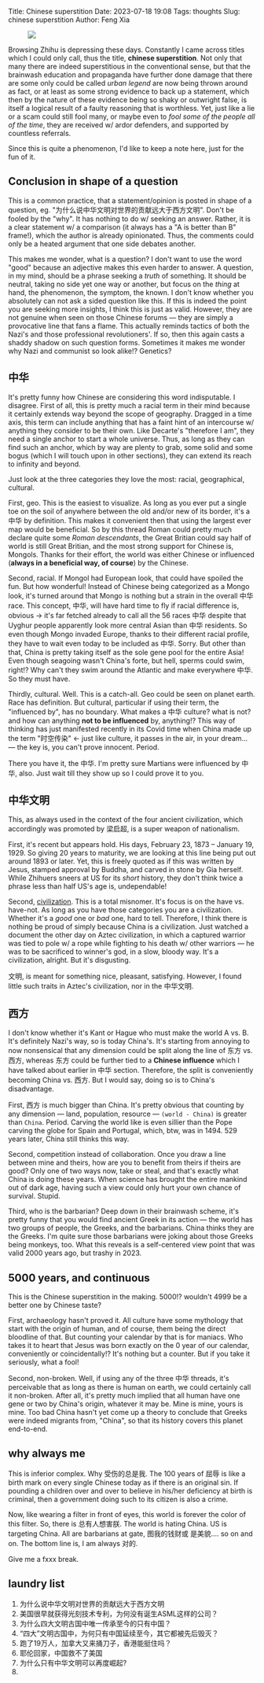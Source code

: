 Title: Chinese superstition
Date: 2023-07-18 19:08
Tags: thoughts
Slug: chinese superstition
Author: Feng Xia

<figure class="col s12">
  <img src="images/DSC_0906.JPG"/>
</figure>

Browsing Zhihu is depressing these days. Constantly I came across
titles which I could only call, thus the title, **chinese
superstition**. Not only that many there are indeed superstitious in
the conventional sense, but that the brainwash education and
propaganda have further done damage that there are some only could be
called _urban legend_ are now being thrown around as fact, or at least
as some strong evidence to back up a statement, which then by the
nature of these evidence being so shaky or outwright false, is itself
a logical result of a faulty reasoning that is worthless. Yet, just
like a lie or a scam could still fool many, or maybe even to _fool
some of the people all of the time_, they are received w/ ardor
defenders, and supported by countless referrals.

Since this is quite a phenomenon, I'd like to keep a note here, just
for the fun of it.

## Conclusion in shape of a question

This is a common practice, that a statement/opinion is posted in shape
of a question, eg. "为什么说中华文明对世界的贡献远大于西方文明". Don't
be fooled by the "why". It has nothing to do w/ seeking an
answer. Rather, it is a clear statement w/ a comparison (it always has
a "A is better than B" frame!), which the author is already
opinionated. Thus, the comments could only be a heated argument that
one side debates another.

This makes me wonder, what is a question? I don't want to use the word
"good" because an adjective makes this even harder to answer. A
question, in my mind, should be a phrase seeking a _truth_ of
something. It should be neutral, taking no side yet one way or
another, but focus on the _thing_ at hand, the phenomenon, the
symptom, the known. I don't know whether you absolutely can not ask a
sided question like this. If this is indeed the point you are seeking
more insights, I think this is just as valid. However, they are not
genuine when seen on those Chinese forums &mdash; they are simply a
provocative line that fans a flame. This actually reminds tactics of
both the Nazi's and those professional revolutioners'. If so, then
this again casts a shaddy shadow on such question forms. Sometimes it
makes me wonder why Nazi and communist so look alike!? Genetics?

## 中华

It's pretty funny how Chinese are considering this word
indisputable. I disagree. First of all, this is pretty much a racial
term in their mind because it certainly extends way beyond the scope
of geography. Dragged in a time axis, this term can include anything
that has a faint hint of an intercourse w/ anything they consider to
be their own. Like Decarte's "therefore I am", they need a single
anchor to start a whole universe. Thus, as long as they can find such
an anchor, which by way are plenty to grab, some solid and some bogus
(which I will touch upon in other sections), they can extend its reach
to infinity and beyond.

Just look at the three categories they love the most: racial,
geographical, cultural.

First, geo. This is the easiest to visualize. As long as you ever put
a single toe on the soil of anywhere between the old and/or new of its
border, it's a 中华 by definition. This makes it convenient then that
using the largest ever map would be beneficial. So by this thread
Roman could pretty much declare quite some _Roman descendants_, the
Great Britian could say half of world is still Great Britian, and the
most strong support for Chinese is, Mongols. Thanks for their effort,
the world was either Chinese or influenced (**always in a beneficial
way, of course**) by the Chinese.

Second, racial. If Mongol had European look, that could have spoiled
the fun. But how wonderful! Instead of Chinese being categorized as a
Mongo look, it's turned around that Mongo is nothing but a strain in
the overall 中华 race. This concept, 中华, will have hard time to fly
if racial difference is, obvious &rarr; it's far fetched already to
call all the 56 races 中华 despite that Uyghur people apparently look
more central Asian than 中华 residents. So even though Mongo invaded
Europe, thanks to their different racial profile, they have to wait
even today to be included as 中华. Sorry. But other than that, China
is pretty taking itself as the sole gene pool for the entire Asia!
Even though seagoing wasn't China's forte, but hell, sperms could
swim, right!? Why can't they swim around the Atlantic and make
everywhere 中华. So they must have.

Thirdly, cultural. Well. This is a catch-all. Geo could be seen on
planet earth. Race has definition. But cultural, particular if using
their term, the "influenced by", has no boundary. What makes a 中华
culture? what is not? and how can anything **not to be influenced**
by, anything!? This way of thinking has just manifested recently in
its Covid time when China made up the term "时空传染" &larr; just like
culture, it passes in the air, in your dream... &mdash; the key is,
you can't prove innocent. Period.

There you have it, the 中华. I'm pretty sure Martians were influenced
by 中华, also. Just wait till they show up so I could prove it to you.

## 中华文明

This, as always used in the context of the four ancient civilization,
which accordingly was promoted by 梁启超, is a super weapon of
nationalism.

First, it's recent but appears hold. His days, February 23, 1873 –
January 19, 1929. So giving 20 years to maturity, we are looking at
this line being put out around 1893 or later. Yet, this is freely
quoted as if this was written by Jesus, stamped approval by
Buddha, and carved in stone by Gia herself. While Zhihuers sneers at
US for its _short_ history, they don't think twice a phrase less than
half US's age is, undependable!

Second, [civilization][1]. This is a total misnomer. It's focus is on
the have vs. have-not. As long as you have those categories you are a
civilization. Whether it's a _good_ one or _bad_ one, hard to
tell. Therefore, I think there is nothing be proud of simply because
China is a civilization. Just watched a document the other day on
Aztec civilization, in which a captured warrior was tied to pole w/ a
rope while fighting to his death w/ other warriors &mdash; he was to
be sacrificed to winner's god, in a slow, bloody way. It's a
civilization, alright. But it's disgusting.

文明, is meant for something nice, pleasant, satisfying. However, I
found little such traits in Aztec's civilization, nor in the 中华文明.

## 西方<blank>

I don't know whether it's Kant or Hague who must make the world A
vs. B. It's definitely Nazi's way, so is today China's. It's starting
from annoying to now nonsensical that any dimension could be split
along the line of 东方 vs. 西方, whereas 东方 could be further tied to
a **Chinese influence** which I have talked about earlier in 中华
section. Therefore, the split is conveniently becoming China vs. 西方.
But I would say, doing so is to China's disadvantage.

First, 西方 is much bigger than China. It's pretty obvious that
counting by any dimension &mdash; land, population, resource &mdash;
`(world - China)` is greater than `China`. Period. Carving the world
like is even sillier than the Pope carving the globe for Spain and
Portugal, which, btw, was in 1494. 529 years later, China still thinks
this way.

Second, competition instead of collaboration. Once you draw a line
between mine and theirs, how are you to benefit from theirs if theirs
are good? Only one of two ways now, take or steal, and that's exactly
what China is doing these years. When science has brought the entire
mankind out of dark age, having such a view could only hurt your own
chance of survival. Stupid.

Third, who is the barbarian? Deep down in their brainwash scheme, it's
pretty funny that you would find ancient Greek in its action &mdash;
the world has two groups of people, the Greeks, and the
barbarians. China thinks they are the Greeks. I'm quite sure those
barbarians were joking about those Greeks being monkeys, too. What
this reveals is a self-centered view point that was valid 2000 years
ago, but trashy in 2023.

## 5000 years, and continuous

This is the Chinese superstition in the making. 5000!? wouldn't 4999
be a better one by Chinese taste?

First, archaeology hasn't proved it. All culture have some mythology
that start with the origin of human, and of course, them being the
direct bloodline of that.
But counting your calendar by that is for
maniacs. Who takes it to heart that Jesus was born exactly on the 0
year of our calendar, conveniently or coincidentally!? It's nothing
but a counter. But if you take it seriously, what a fool!

Second, non-broken. Well, if using any of the three 中华 threads, it's
perceivable that as long as there is human on earth, we could
certainly call it non-broken. After all, it's pretty much implied that
all human have one gene or two by China's origin, whatever it may
be. Mine is mine, yours is mine. Too bad China hasn't yet come up a
theory to conclude that Greeks were indeed migrants from, "China", so
that its history covers this planet end-to-end.

## why always me

This is inferior complex. Why 受伤的总是我. The 100 years of 屈辱 is
like a birth mark on every single Chinese today as if there is an
original sin. If pounding a children over and over to believe in
his/her deficiency at birth is criminal, then a government doing such
to its citizen is also a crime.

Now, like wearing a filter in front of eyes, this world is forever the
color of this filter. So, there is 总有人想害朕. The world is hating
China. US is targeting China. All are barbarians at gate, 图我的钱财或
是美貌.... so on and on. The bottom line is, I am always 对的.

Give me a fxxx break.

## laundry list

1. 为什么说中华文明对世界的贡献远大于西方文明
2. 美国很早就获得光刻技术专利，为何没有诞生ASML这样的公司？
3. 为什么四大文明古国中唯一传承至今的只有中国？
4. “四大”文明古国中，为何只有中国延续至今，其它都被先后毁灭？
5. 跑了19万人，加拿大又来捅刀子，香港能挺住吗？
6. 耶伦回家，中国救不了美国
7. 为什么只有中华文明可以再度崛起?
8.

[1]: https://en.wikipedia.org/wiki/Civilization
